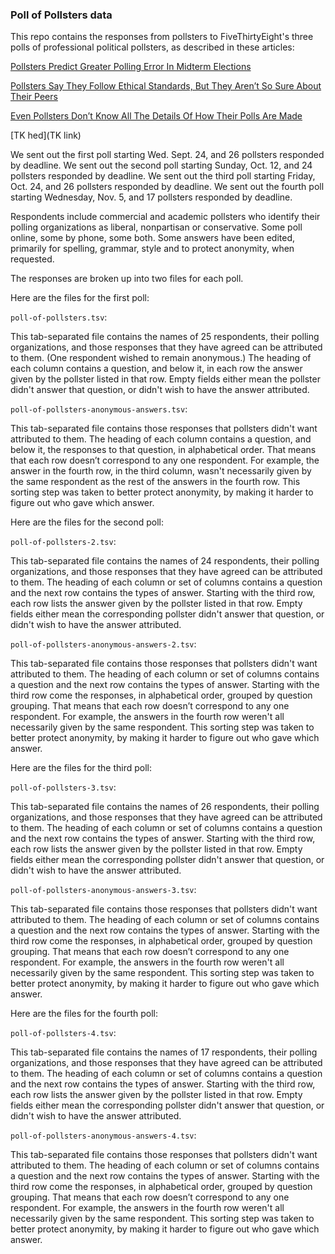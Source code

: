 ### Poll of Pollsters data

This repo contains the responses from pollsters to FiveThirtyEight's three polls of professional political pollsters, as described in these articles:

[Pollsters Predict Greater Polling Error In Midterm Elections](http://fivethirtyeight.com/features/pollsters-predict-greater-polling-error-in-midterm-elections/)

[Pollsters Say They Follow Ethical Standards, But They Aren’t So Sure About Their Peers](http://fivethirtyeight.com/features/pollsters-say-they-follow-ethical-standards-but-they-arent-so-sure-about-their-peers)

[Even Pollsters Don’t Know All The Details Of How Their Polls Are Made](http://fivethirtyeight.com/features/even-pollsters-dont-know-all-the-details-of-how-their-polls-are-made/)

[TK hed](TK link)

We sent out the first poll starting Wed. Sept. 24, and 26 pollsters responded by deadline. We sent out the second poll starting Sunday, Oct. 12, and 24 pollsters responded by deadline. We sent out the third poll starting Friday, Oct. 24, and 26 pollsters responded by deadline. We sent out the fourth poll starting Wednesday, Nov. 5, and 17 pollsters responded by deadline. 

Respondents include commercial and academic pollsters who identify their polling organizations as liberal, nonpartisan or conservative. 
Some poll online, some by phone, some both. 
Some answers have been edited, primarily for spelling, grammar, style and to protect anonymity, when requested.


The responses are broken up into two files for each poll.

Here are the files for the first poll:

`poll-of-pollsters.tsv`:

This tab-separated file contains the names of 25 respondents, their polling organizations, and those responses that they have agreed can be attributed to them. (One respondent wished to remain anonymous.) The heading of each column contains a question, and below it, in each row the answer given by the pollster listed in that row. Empty fields either mean the pollster didn't answer that question, or didn't wish to have the answer attributed.

`poll-of-pollsters-anonymous-answers.tsv`:

This tab-separated file contains those responses that pollsters didn't want attributed to them. The heading of each column contains a question, and below it, the responses to that question, in alphabetical order. That means that each row doesn’t correspond to any one respondent. For example, the answer in the fourth row, in the third column, wasn't necessarily given by the same respondent as the rest of the answers in the fourth row. This sorting step was taken to better protect anonymity, by making it harder to figure out who gave which answer.

Here are the files for the second poll:

`poll-of-pollsters-2.tsv`:

This tab-separated file contains the names of 24 respondents, their polling organizations, and those responses that they have agreed can be attributed to them. The heading of each column or set of columns contains a question and the next row contains the types of answer. Starting with the third row, each row lists the answer given by the pollster listed in that row. Empty fields either mean the corresponding pollster didn't answer that question, or didn't wish to have the answer attributed.

`poll-of-pollsters-anonymous-answers-2.tsv`:

This tab-separated file contains those responses that pollsters didn't want attributed to them. The heading of each column or set of columns contains a question and the next row contains the types of answer. Starting with the third row come the responses, in alphabetical order, grouped by question grouping. That means that each row doesn’t correspond to any one respondent. For example, the answers in the fourth row weren't all necessarily given by the same respondent. This sorting step was taken to better protect anonymity, by making it harder to figure out who gave which answer.

Here are the files for the third poll:

`poll-of-pollsters-3.tsv`:

This tab-separated file contains the names of 26 respondents, their polling organizations, and those responses that they have agreed can be attributed to them. The heading of each column or set of columns contains a question and the next row contains the types of answer. Starting with the third row, each row lists the answer given by the pollster listed in that row. Empty fields either mean the corresponding pollster didn't answer that question, or didn't wish to have the answer attributed.

`poll-of-pollsters-anonymous-answers-3.tsv`:

This tab-separated file contains those responses that pollsters didn't want attributed to them. The heading of each column or set of columns contains a question and the next row contains the types of answer. Starting with the third row come the responses, in alphabetical order, grouped by question grouping. That means that each row doesn’t correspond to any one respondent. For example, the answers in the fourth row weren't all necessarily given by the same respondent. This sorting step was taken to better protect anonymity, by making it harder to figure out who gave which answer.

Here are the files for the fourth poll:

`poll-of-pollsters-4.tsv`:

This tab-separated file contains the names of 17 respondents, their polling organizations, and those responses that they have agreed can be attributed to them. The heading of each column or set of columns contains a question and the next row contains the types of answer. Starting with the third row, each row lists the answer given by the pollster listed in that row. Empty fields either mean the corresponding pollster didn't answer that question, or didn't wish to have the answer attributed.

`poll-of-pollsters-anonymous-answers-4.tsv`:

This tab-separated file contains those responses that pollsters didn't want attributed to them. The heading of each column or set of columns contains a question and the next row contains the types of answer. Starting with the third row come the responses, in alphabetical order, grouped by question grouping. That means that each row doesn’t correspond to any one respondent. For example, the answers in the fourth row weren't all necessarily given by the same respondent. This sorting step was taken to better protect anonymity, by making it harder to figure out who gave which answer.

